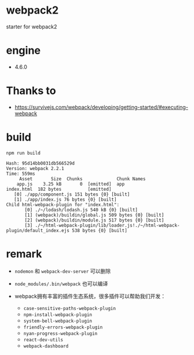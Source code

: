 # webpack2
starter for webpack2

# engine
 - 4.6.0





Thanks to
=========

+ https://survivejs.com/webpack/developing/getting-started/#executing-webpack


build
=====
`npm run build`

```
Hash: 95d14bb0031db566529d
Version: webpack 2.2.1
Time: 559ms
     Asset       Size  Chunks             Chunk Names
    app.js    3.25 kB       0  [emitted]  app
index.html  182 bytes          [emitted]  
   [0] ./app/component.js 151 bytes {0} [built]
   [1] ./app/index.js 76 bytes {0} [built]
Child html-webpack-plugin for "index.html":
       [0] ./~/lodash/lodash.js 540 kB {0} [built]
       [1] (webpack)/buildin/global.js 509 bytes {0} [built]
       [2] (webpack)/buildin/module.js 517 bytes {0} [built]
       [3] ./~/html-webpack-plugin/lib/loader.js!./~/html-webpack-plugin/default_index.ejs 538 bytes {0} [built]
```

remark
======

+ `nodemon` 和 `webpack-dev-server` 可以删除

+ `node_modules/.bin/webpack` 也可以编译

+ webpack拥有丰富的插件生态系统，很多插件可以帮助我们开发：

  - `case-sensitive-paths-webpack-plugin`  
  - `npm-install-webpack-plugin`  
  - `system-bell-webpack-plugin`  
  - `friendly-errors-webpack-plugin`  
  - `nyan-progress-webpack-plugin`  
  - `react-dev-utils`  
  - `webpack-dashboard`  
